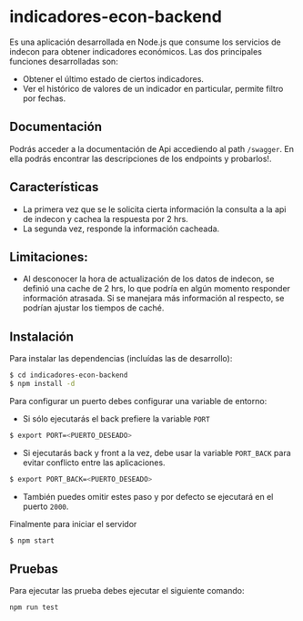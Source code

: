 # indicadores-econ-backend
Es una aplicación desarrollada en Node.js que consume los servicios de indecon para obtener indicadores económicos. Las dos principales funciones desarrolladas son:
  - Obtener el último estado de ciertos indicadores.
  - Ver el histórico de valores de un indicador en particular, permite filtro por fechas.
  
## Documentación
Podrás acceder a la documentación de Api accediendo al path ```/swagger```. En ella podrás encontrar las descripciones de los endpoints y probarlos!.

## Características
  - La primera vez que se le solicita cierta información la consulta a la api de indecon y cachea la respuesta por 2 hrs.
  - La segunda vez, responde la información cacheada.

## Limitaciones:
  - Al desconocer la hora de actualización de los datos de indecon, se definió una cache de 2 hrs, lo que podría en algún momento responder información atrasada. Si se manejara más información al respecto, se podrían ajustar los tiempos de caché.


## Instalación

Para instalar las dependencias (incluídas las de desarrollo):

```sh
$ cd indicadores-econ-backend
$ npm install -d
```
Para configurar un puerto debes configurar una variable de entorno:
  - Si sólo ejecutarás el back prefiere la variable ```PORT``` 
```sh
$ export PORT=<PUERTO_DESEADO>
```
  - Si ejecutarás back y front a la vez, debe usar la variable ```PORT_BACK``` para evitar conflicto entre las aplicaciones.
```sh
$ export PORT_BACK=<PUERTO_DESEADO>
```
  - También puedes omitir estes paso y por defecto se ejecutará en el puerto ```2000```.

Finalmente para iniciar el servidor
```sh
$ npm start
```

## Pruebas
Para ejecutar las prueba debes ejecutar el siguiente comando:
```sh
npm run test
```

